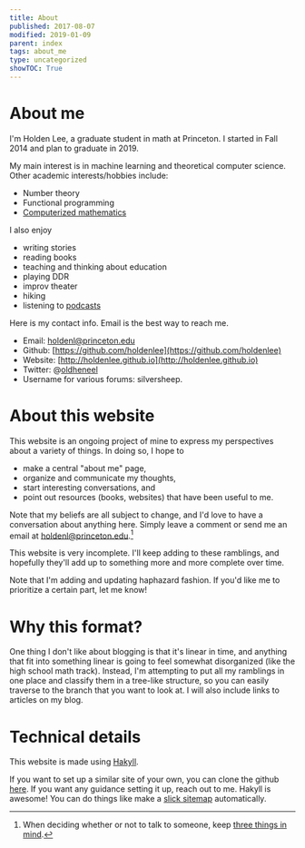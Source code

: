 ```yaml
---
title: About
published: 2017-08-07
modified: 2019-01-09
parent: index
tags: about_me
type: uncategorized
showTOC: True
---
```


# About me

I'm Holden Lee, a graduate student in math at Princeton. I started in Fall 2014 and plan to graduate in 2019.

My main interest is in machine learning and theoretical computer science. Other academic interests/hobbies include:

* Number theory
* Functional programming
* [Computerized mathematics](https://workflowy.com/s/jabfy5TOMg)

I also enjoy

* writing stories
* reading books
* teaching and thinking about education
* playing DDR
* improv theater
* hiking
* listening to [podcasts](Podcasts.html)

Here is my contact info. Email is the best way to reach me.

* Email: [holdenl@princeton.edu](mailto:holdenl@princeton.edu)
* Github: [https://github.com/holdenlee](https://github.com/holdenlee)
* Website: [http://holdenlee.github.io](http://holdenlee.github.io)
* Twitter: @[oldheneel](https://twitter.com/oldheneel)
* Username for various forums: silversheep.

# About this website

This website is an ongoing project of mine to express my perspectives about a variety of things. In doing so, I hope to

* make a central "about me" page,
* organize and communicate my thoughts,
* start interesting conversations, and
* point out resources (books, websites) that have been useful to me.

Note that my beliefs are all subject to change, and I'd love to have a conversation about anything here.
Simply leave a comment or send me an email at [holdenl@princeton.edu](mailto:holdenl@princeton.edu).[^f1]

[^f1]: When deciding whether or not to talk to someone, keep [three things in mind](http://mitadmissions.org/blogs/entry/3-things-we-dont-remember-enough).

This website is very incomplete. I'll keep adding to these ramblings, and hopefully they'll add up to something more and more complete over time.

Note that I'm adding and updating haphazard fashion. If you'd like me to prioritize a certain part, let me know!

# Why this format?

One thing I don't like about blogging is that it's linear in time, and anything that fit into something linear is going to feel somewhat disorganized (like the high school math track). Instead, I'm attempting to put all my ramblings in one place and classify them in a tree-like structure, so you can easily traverse to the branch that you want to look at. I will also include links to articles on my blog.

# Technical details

This website is made using [Hakyll](https://jaspervdj.be/hakyll/).

If you want to set up a similar site of your own, you can clone the github [here](https://github.com/holdenlee/holdenlee.github.io). If you want any guidance setting it up, reach out to me. Hakyll is awesome! You can do things like make a [slick sitemap](sitemap.html) automatically.